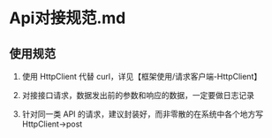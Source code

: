 # Api对接规范.md

## 使用规范

1. 使用 HttpClient 代替 curl，详见【框架使用/请求客户端-HttpClient】

2. 对接接口请求，数据发出前的参数和响应的数据，一定要做日志记录

3. 针对同一类 API 的请求，建议封装好，而非零散的在系统中各个地方写 HttpClient->post
